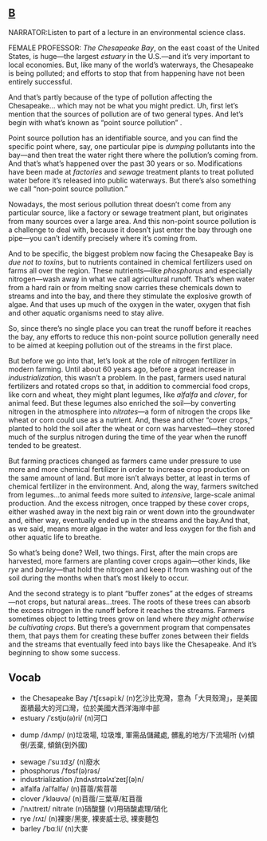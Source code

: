 ## [B](https://img.kmf.com/toefl/listening/audio/9d113150092a6c9b6976878d89683e86.mp3)

NARRATOR:Listen to part of a lecture in an environmental science class.

FEMALE PROFESSOR: *The Chesapeake Bay*, on the east coast of the United States, is huge—the largest *estuary* in the U.S.—and it’s very important to local economies. But, like many of the world’s waterways, the Chesapeake is being polluted; and efforts to stop that from happening have not been entirely successful.

And that’s partly because of the type of pollution affecting the Chesapeake… which may not be what you might predict. Uh, first let’s mention that the sources of pollution are of two general types. And let’s begin with what’s known as “point source pollution” .

Point source pollution has an identifiable source, and you can find the specific point where, say, one particular pipe is *dumping* pollutants into the bay—and then treat the water right there where the pollution’s coming from. And that’s what’s happened over the past 30 years or so. Modifications have been made at *factories* and *sewage* treatment plants to treat polluted water before it’s released into public waterways. But there’s also something we call “non-point source pollution.”

Nowadays, the most serious pollution threat doesn’t come from any particular source, like a factory or sewage treatment plant, but originates from many sources over a large area. And this non-point source pollution is a challenge to deal with, because it doesn’t just enter the bay through one pipe—you can’t identify precisely where it’s coming from.

And to be specific, the biggest problem now facing the Chesapeake Bay is *due not to toxins*, but to nutrients contained in chemical fertilizers used on farms all over the region. These nutrients—like *phosphorus* and especially nitrogen—wash away in what we call agricultural runoff. That’s when water from a hard rain or from melting snow carries these chemicals down to streams and into the bay, and there they stimulate the explosive growth of algae. And that uses up much of the oxygen in the water, oxygen that fish and other aquatic organisms need to stay alive.

So, since there’s no single place you can treat the runoff before it reaches the bay, any efforts to reduce this non-point source pollution generally need to be aimed at keeping pollution out of the streams in the first place.

But before we go into that, let’s look at the role of nitrogen fertilizer in modern farming. Until about 60 years ago, before a great increase in *industrialization*, this wasn’t a problem. In the past, farmers used natural fertilizers and rotated crops so that, in addition to commercial food crops, like corn and wheat, they might plant legumes, like *alfalfa* and *clover*, for animal feed. But these legumes also enriched the soil—by converting nitrogen in the atmosphere into *nitrates*—a form of nitrogen the crops like wheat or corn could use as a nutrient. And, these and other “cover crops,” planted to hold the soil after the wheat or corn was harvested—they stored much of the surplus nitrogen during the time of the year when the runoff tended to be greatest.

But farming practices changed as farmers came under pressure to use more and more chemical fertilizer in order to increase crop production on the same amount of land. But more isn’t always better, at least in terms of chemical fertilizer in the environment. And, along the way, farmers switched from legumes…to animal feeds more suited to *intensive*, large-scale animal production. And the excess nitrogen, once trapped by these cover crops, either washed away in the next big rain or went down into the groundwater and, either way, eventually ended up in the streams and the bay.And that, as we said, means more algae in the water and less oxygen for the fish and other aquatic life to breathe.

So what’s being done? Well, two things. First, after the main crops are harvested, more farmers are planting cover crops again—other kinds, like *rye* and *barley*—that hold the nitrogen and keep it from washing out of the soil during the months when that’s most likely to occur.

And the second strategy is to plant “buffer zones” at the edges of streams—not crops, but natural areas…trees. The roots of these trees can absorb the excess nitrogen in the runoff before it reaches the streams. Farmers sometimes object to letting trees grow on land where *they might otherwise be cultivating crops*. But there’s a government program that compensates them, that pays them for creating these buffer zones between their fields and the streams that eventually feed into bays like the Chesapeake. And it’s beginning to show some success.

## Vocab
- the Chesapeake Bay /ˈtʃɛsəpiːk/ (n)乞沙比克灣，意為「大貝殼灣」，是美國面積最大的河口灣，位於美國大西洋海岸中部
- estuary /ˈɛstjʊ(ə)ri/ (n)河口
+ dump /dʌmp/ (n)垃圾場, 垃圾堆, 軍需品儲藏處, 髒亂的地方/下流場所 (v)傾倒/丟棄, 傾銷(到外國)
- sewage /ˈsuːɪdʒ/ (n)廢水
- phosphorus /ˈfɒsf(ə)rəs/ 
- industrialization /ɪndʌstrɪəlʌɪˈzeɪʃ(ə)n/ 
- alfalfa /alˈfalfə/ (n)苜蓿/紫苜蓿
- clover /ˈkləʊvə/ (n)苜蓿/三葉草/紅苜蓿
- /ˈnʌɪtreɪt/ nitrate (n)硝酸鹽 (v)用硝酸處理/硝化
- rye /rʌɪ/ (n)裸麥/黑麥, 裸麥威士忌, 裸麥麵包
- barley /ˈbɑːli/ (n)大麥